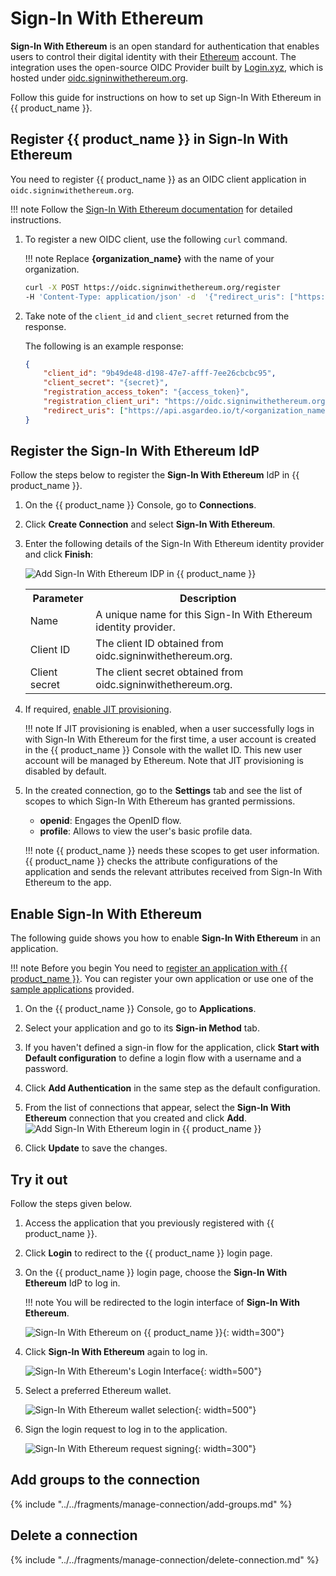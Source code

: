# Sign-In With Ethereum

**Sign-In With Ethereum** is an open standard for authentication that enables users to control their digital identity with their [Ethereum](https://ethereum.org/) account. The integration uses the open-source OIDC Provider built by [Login.xyz](https://login.xyz), which is hosted under [oidc.signinwithethereum.org](https://oidc.signinwithethereum.org).

Follow this guide for instructions on how to set up Sign-In With Ethereum in {{ product_name }}.

## Register {{ product_name }} in Sign-In With Ethereum

You need to register {{ product_name }} as an OIDC client application in `oidc.signinwithethereum.org`.

!!! note
    Follow the [Sign-In With Ethereum documentation](https://docs.login.xyz/servers/oidc-provider/hosted-oidc-provider) for detailed instructions.

1. To register a new OIDC client, use the following `curl` command.

    !!! note
        Replace **{organization_name}** with the name of your organization.


    ```bash
    curl -X POST https://oidc.signinwithethereum.org/register
    -H 'Content-Type: application/json' -d  '{"redirect_uris": ["https://api.asgardeo.io/t/{organization_name}/commonauth"]}'
    ```

2. Take note of the `client_id` and `client_secret` returned from the response.

    The following is an example response:

    ```json 
    {
        "client_id": "9b49de48-d198-47e7-afff-7ee26cbcbc95",
        "client_secret": "{secret}",
        "registration_access_token": "{access_token}",
        "registration_client_uri": "https://oidc.signinwithethereum.org/client/9b49de48-d198-47e7-afff-7ee26cbcbc95",
        "redirect_uris": ["https://api.asgardeo.io/t/<organization_name>/commonauth"]
    }
    ```

## Register the Sign-In With Ethereum IdP

Follow the steps below to register the **Sign-In With Ethereum** IdP in {{ product_name }}.

1. On the {{ product_name }} Console, go to **Connections**.
2. Click **Create Connection** and select **Sign-In With Ethereum**.
3. Enter the following details of the Sign-In With Ethereum identity provider and click **Finish**:

    ![Add Sign-In With Ethereum IDP in {{ product_name }}]({{base_path}}/assets/img/guides/idp/siwe-idp/add-siwe-idp.png)

    <table>
      <tr>
        <th>Parameter</th>
        <th>Description</th>
      </tr>
      <tr>
        <td>Name</td>
        <td>A unique name for this Sign-In With Ethereum identity provider.</td>
      </tr>
      <tr>
          <td>Client ID</td>
          <td>The client ID obtained from oidc.signinwithethereum.org.</td>
      </tr>
      <tr>
          <td>Client secret</td>
          <td>The client secret obtained from oidc.signinwithethereum.org.</td>
      </tr>
    </table>  

4. If required, [enable JIT provisioning]({{base_path}}/guides/authentication/jit-user-provisioning/#enable-jit-user-provisioning).

    !!! note
        If JIT provisioning is enabled, when a user successfully logs in with Sign-In With Ethereum for the first time, a user account is created in the {{ product_name }} Console with the wallet ID. This new user account will be managed by Ethereum. Note that JIT provisioning is disabled by default.

5. In the created connection, go to the **Settings** tab and see the list of scopes to which Sign-In With Ethereum has granted permissions.

    - **openid**: Engages the OpenID flow.
    - **profile**: Allows to view the user's basic profile data.

    !!! note
        {{ product_name }} needs these scopes to get user information. {{ product_name }} checks the attribute configurations of the application and sends the relevant attributes received from Sign-In With Ethereum to the app.

## Enable Sign-In With Ethereum

The following guide shows you how to enable **Sign-In With Ethereum** in an application.

!!! note Before you begin
    You need to [register an application with {{ product_name }}]({{base_path}}/guides/applications/). You can register your own application or use one of the [sample applications]({{base_path}}/get-started/try-samples/) provided.

1. On the {{ product_name }} Console, go to **Applications**.

2. Select your application and go to its **Sign-in Method** tab.

3. If you haven't defined a sign-in flow for the application, click **Start with Default configuration** to define a login flow with a username and a password.

4. Click **Add Authentication** in the same step as the default configuration.

5. From the list of connections that appear, select the **Sign-In With Ethereum** connection that you created and click **Add**.
    ![Add Sign-In With Ethereum login in {{ product_name }}]({{base_path}}/assets/img/guides/idp/siwe-idp/add-siwe-federation-with-basic.png)

6. Click **Update** to save the changes.

## Try it out

Follow the steps given below.

1. Access the application that you previously registered with {{ product_name }}.
2. Click **Login** to redirect to the {{ product_name }} login page.
3. On the {{ product_name }} login page, choose the **Sign-In With Ethereum** IdP to log in.

    !!! note
        You will be redirected to the login interface of **Sign-In With Ethereum**.

    ![Sign-In With Ethereum on {{ product_name }}]({{base_path}}/assets/img/guides/idp/siwe-idp/siwe-option.png){: width=300"}

4. Click **Sign-In With Ethereum** again to log in.

    ![Sign-In With Ethereum's Login Interface]({{base_path}}/assets/img/guides/idp/siwe-idp/siwe-login-interface.png){: width=500"}

5. Select a preferred Ethereum wallet.

    ![Sign-In With Ethereum wallet selection]({{base_path}}/assets/img/guides/idp/siwe-idp/siwe-wallet-selection.png){: width=500"}

6. Sign the login request to log in to the application.

    ![Sign-In With Ethereum request signing]({{base_path}}/assets/img/guides/idp/siwe-idp/siwe-request-signing.png){: width=300"}

## Add groups to the connection

{% include "../../fragments/manage-connection/add-groups.md" %}

## Delete a connection

{% include "../../fragments/manage-connection/delete-connection.md" %}
